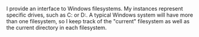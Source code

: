 I provide an interface to Windows filesystems. My instances represent specific drives, such as C: or D:. A typical Windows system will have more than one filesystem, so I keep track of the "current" filesystem as well as the current directory in each filesystem. 